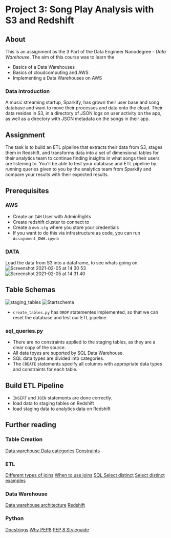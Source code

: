 # Project 3: Song Play Analysis with S3 and Redshift

## About

This is an assignment as the 3 Part of the Data Engineer Nanodegree - _Data Warehouse_.
The aim of this course was to learn the

- Basics of a Data Warehouses
- Basics of cloudcomputing and AWS
- Implementing a Data Warehouses on AWS

### Data introduction

A music streaming startup, Sparkify, has grown their user base and song database and want to move their processes and data onto the cloud. Their data resides in S3, in a directory of JSON logs on user activity on the app, as well as a directory with JSON metadata on the songs in their app.

## Assignment

The task is to build an ETL pipeline that extracts their data from S3, stages them in Redshift, and transforms data into a set of dimensional tables for their analytics team to continue finding insights in what songs their users are listening to. You'll be able to test your database and ETL pipeline by running queries given to you by the analytics team from Sparkify and compare your results with their expected results.

## Prerequisites

### AWS

- Create an `IAM` User with AdminRights
- Create redshift cluster to connect to
- Create a `dwh.cfg` where you store your credentials
- If you want to do this via infrastructure as code, you can run `Assignment_DWH.ipynb`

### DATA

Load the data from S3 into a dataframe, to see whats going on.
![Screenshot 2021-02-05 at 14 30 53](https://user-images.githubusercontent.com/6280553/107052680-db46ca80-67c5-11eb-93d5-bb849979c2bd.png)
![Screenshot 2021-02-05 at 14 31 40](https://user-images.githubusercontent.com/6280553/107052681-dbdf6100-67c5-11eb-82ba-f8e30ee1c66a.png)

## Table Schemas

![staging_tables](https://user-images.githubusercontent.com/6280553/107052684-dc77f780-67c5-11eb-87c8-c6ae72e4886f.png)
![Startschema](https://user-images.githubusercontent.com/6280553/107052686-dc77f780-67c5-11eb-9907-a33205460f4a.png)

- `create_tables.py` has `DROP` statementes implemented, so that we can reset the database and test our ETL pipeline.

### sql_queries.py

- There are no constraints applied to the staging tables, as they are a clear copy of the source.
- All data tpyes are suported by SQL Data Warehouse.
- SQL data types are divided into categories.
- The `CREATE` statements specify all columns with appropriate data types and constraints for each table.

## Build ETL Pipeline

- `INSERT` and `JOIN` statements are done correctly.
- load data to staging tables on Redshift
- load staging data to analytics data on Redshift

## Further reading

### Table Creation

[Data warehouse ](https://github.com/Huachao/azure-content/blob/master/articles/sql-data-warehouse/sql-data-warehouse-develop-table-design.md)
[Data categories](https://www.journaldev.com/16774/sql-data-types)
[Constraints](https://www.nuwavesolutions.com/constraints-and-indexes/)

### ETL

[Different types of joins](https://www.dofactory.com/sql/join)
[When to use joins](https://chartio.com/resources/tutorials/sql-joins-explained/)
[SQL Select distinct](https://www.dofactory.com/sql/select-distinct)
[Select distinct examples](http://www.mysqltutorial.org/mysql-distinct.aspx)

### Data Warehouse
[Data warehouse architecture](https://panoply.io/data-warehouse-guide/data-warehouse-architecture-traditional-vs-cloud/)
[Redshift](https://www.sisense.com/blog/double-your-redshift-performance-with-the-right-sortkeys-and-distkeys/)

### Python

[Docstrings](https://www.python.org/dev/peps/pep-0257/)
[Why PEP8](https://realpython.com/python-pep8/)
[PEP 8 Styleguide](http://pep8online.com/)

